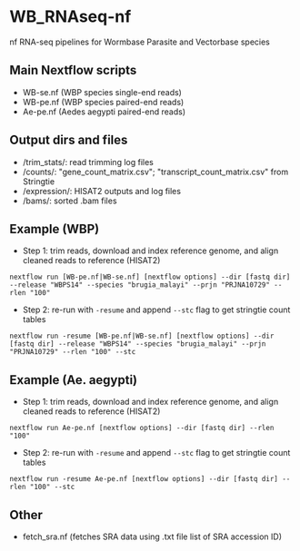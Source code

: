 # WB_RNAseq-nf
nf RNA-seq pipelines for Wormbase Parasite and Vectorbase species

## Main Nextflow scripts
- WB-se.nf (WBP species single-end reads)
- WB-pe.nf (WBP species paired-end reads)
- Ae-pe.nf (Aedes aegypti paired-end reads)

## Output dirs and files
- /trim_stats/:  read trimming log files
- /counts/:  "gene_count_matrix.csv"; "transcript_count_matrix.csv" from Stringtie
- /expression/: HISAT2 outputs and log files
- /bams/: sorted .bam files

## Example (WBP)

- Step 1: trim reads, download and index reference genome, and align cleaned reads to reference (HISAT2)

`nextflow run [WB-pe.nf|WB-se.nf] [nextflow options] --dir [fastq dir] --release "WBPS14" --species "brugia_malayi" --prjn "PRJNA10729" --rlen "100"`

- Step 2: re-run with `-resume` and append `--stc` flag to get stringtie count tables

`nextflow run -resume [WB-pe.nf|WB-se.nf] [nextflow options] --dir [fastq dir] --release "WBPS14" --species "brugia_malayi" --prjn "PRJNA10729" --rlen "100" --stc`

## Example (Ae. aegypti)

- Step 1: trim reads, download and index reference genome, and align cleaned reads to reference (HISAT2)

`nextflow run Ae-pe.nf [nextflow options] --dir [fastq dir] --rlen "100"`

- Step 2: re-run with `-resume` and append `--stc` flag to get stringtie count tables

`nextflow run -resume Ae-pe.nf [nextflow options] --dir [fastq dir] --rlen "100" --stc`

## Other

- fetch_sra.nf (fetches SRA data using .txt file list of SRA accession ID)
